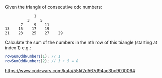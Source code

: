 Given the triangle of consecutive odd numbers:
```
             1
          3     5
       7     9    11
13    15    17    19
21    23    25    27    29
```
Calculate the sum of the numbers in the nth row of this triangle (starting at index 1) e.g.:
```ts
rowSumOddNumbers(1); // 1
rowSumOddNumbers(2); // 3 + 5 = 8
```

https://www.codewars.com/kata/55fd2d567d94ac3bc9000064